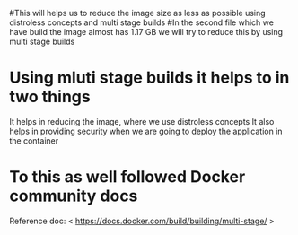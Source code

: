 #This will helps us to reduce the image size as less as possible using distroless concepts and multi stage builds
#In the second file which we have build the image almost has 1.17 GB we will try to reduce this by using multi stage builds

# Using mluti stage builds it helps to in two things
It helps in reducing the image, where we use distroless concepts 
It also helps in providing security when we are going to deploy the application in the container

# To this as well followed Docker community docs
Reference doc: < https://docs.docker.com/build/building/multi-stage/ >


